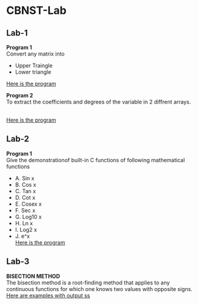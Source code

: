 # CBNST-Lab

## Lab-1
**Program 1** </br>Convert any matrix into 
* Upper Traingle
* Lower triangle</br>

[Here is the program](https://github.com/akshatprogrammer/CBNST-Lab/blob/main/UpperAndLowerTriangle.cpp)</br>

**Program 2** </br>To extract the coefficients and degrees of the variable in 2 diffrent arrays.

</br>[Here is the program](https://github.com/akshatprogrammer/CBNST-Lab/blob/main/DegreeAndCoeffecient.cpp)

## Lab-2
**Program 1**</br>Give the demonstrationof built-in C functions of following mathematical functions
* A. Sin x
* B. Cos x
* C. Tan x
* D. Cot x
* E. Cosex x
* F. Sec x
* G. Log10 x
* H. Ln x
* I. Log2 x
* J. e^x
</br>[Here is the program](https://github.com/akshatprogrammer/CBNST-Lab/blob/main/UseOfMathematicalFunctions.cpp)

## Lab-3
**BISECTION METHOD**</br>
The bisection method is a root-finding method that applies to any continuous functions for which one knows two values with opposite signs.
</br>[Here are examples with output ss](https://github.com/akshatprogrammer/CBNST-Lab/tree/Bisection/Bisection)
